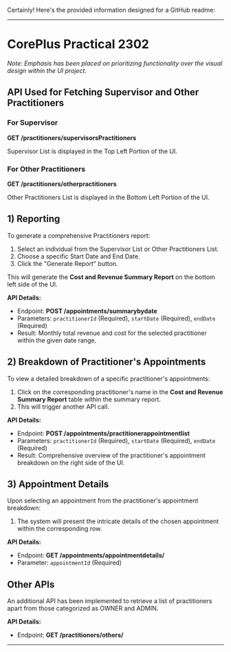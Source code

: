 Certainly! Here's the provided information designed for a GitHub readme:

---

# CorePlus Practical 2302

_Note: Emphasis has been placed on prioritizing functionality over the visual design within the UI project._

## API Used for Fetching Supervisor and Other Practitioners

### For Supervisor

**GET /practitioners/supervisorsPractitioners**

Supervisor List is displayed in the Top Left Portion of the UI.

### For Other Practitioners

**GET /practitioners/otherpractitioners**

Other Practitioners List is displayed in the Bottom Left Portion of the UI.

## 1) Reporting

To generate a comprehensive Practitioners report:

1. Select an individual from the Supervisor List or Other Practitioners List.
2. Choose a specific Start Date and End Date.
3. Click the "Generate Report" button.

This will generate the **Cost and Revenue Summary Report** on the bottom left side of the UI.

**API Details:**

- Endpoint: **POST /appointments/summarybydate**
- Parameters: `practitionerId` (Required), `startDate` (Required), `endDate` (Required)
- Result: Monthly total revenue and cost for the selected practitioner within the given date range.

## 2) Breakdown of Practitioner's Appointments

To view a detailed breakdown of a specific practitioner's appointments:

1. Click on the corresponding practitioner's name in the **Cost and Revenue Summary Report** table within the summary report.
2. This will trigger another API call.

**API Details:**

- Endpoint: **POST /appointments/practitionerappointmentlist**
- Parameters: `practitionerId` (Required), `startDate` (Required), `endDate` (Required)
- Result: Comprehensive overview of the practitioner's appointment breakdown on the right side of the UI.

## 3) Appointment Details

Upon selecting an appointment from the practitioner's appointment breakdown:

1. The system will present the intricate details of the chosen appointment within the corresponding row.

**API Details:**

- Endpoint: **GET /appointments/appointmentdetails/**
- Parameter: `appointmentId` (Required)

## Other APIs

An additional API has been implemented to retrieve a list of practitioners apart from those categorized as OWNER and ADMIN.

**API Details:**

- Endpoint: **GET /practitioners/others/**

---

